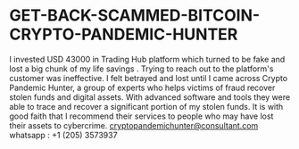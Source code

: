 # GET-BACK-SCAMMED-BITCOIN-CRYPTO-PANDEMIC-HUNTER
I invested USD 43000  in Trading Hub platform which turned to be fake and lost a big chunk of my life savings . Trying to reach out to the platform's customer was ineffective. I felt betrayed and lost until I came across Crypto Pandemic Hunter,  a group of experts who helps victims of fraud recover stolen funds and digital assets. With advanced software and tools they were able to trace and recover a significant portion of my stolen funds. 
It is with good faith that I recommend their services to people who may have lost their assets to cybercrime.
cryptopandemichunter@consultant.com
whatsapp : +1 (205) 3573937
